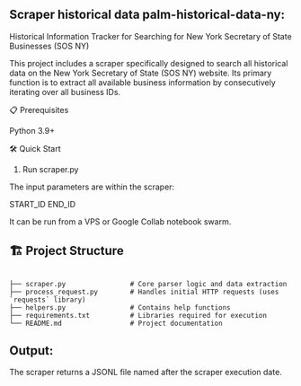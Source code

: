 ## Scraper historical data palm-historical-data-ny:

Historical Information Tracker for Searching for New York Secretary of State Businesses (SOS NY)

This project includes a scraper specifically designed to search all historical data on the New York Secretary of State (SOS NY) website. Its primary function is to extract all available business information by consecutively iterating over all business IDs.


📋 Prerequisites

Python 3.9+

🛠️ Quick Start

1. Run scraper.py 

The input parameters are within the scraper:

START_ID
END_ID

It can be run from a VPS or Google Collab notebook swarm.

## 🏗️ Project Structure

```text

├── scraper.py                # Core parser logic and data extraction
├── process_request.py        # Handles initial HTTP requests (uses `requests` library)
├── helpers.py                # Contains help functions
├── requirements.txt          # Libraries required for execution 
└── README.md                 # Project documentation
```


## Output:

The scraper returns a JSONL file named after the scraper execution date.